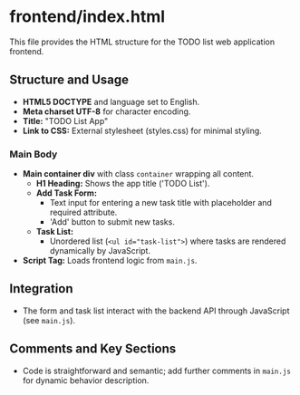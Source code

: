# frontend/index.html

This file provides the HTML structure for the TODO list web application frontend.

## Structure and Usage

- **HTML5 DOCTYPE** and language set to English.
- **Meta charset UTF-8** for character encoding.
- **Title:** "TODO List App"
- **Link to CSS:** External stylesheet (styles.css) for minimal styling.

### Main Body
- **Main container div** with class `container` wrapping all content.
    - **H1 Heading:** Shows the app title ('TODO List').
    - **Add Task Form:**
        - Text input for entering a new task title with placeholder and required attribute.
        - 'Add' button to submit new tasks.
    - **Task List:**
        - Unordered list (`<ul id="task-list">`) where tasks are rendered dynamically by JavaScript.
- **Script Tag:** Loads frontend logic from `main.js`.

## Integration
- The form and task list interact with the backend API through JavaScript (see `main.js`).

## Comments and Key Sections
- Code is straightforward and semantic; add further comments in `main.js` for dynamic behavior description.
